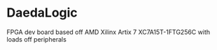 # DaedaLogic
FPGA dev board based off AMD Xilinx Artix 7 XC7A15T-1FTG256C with loads off peripherals

